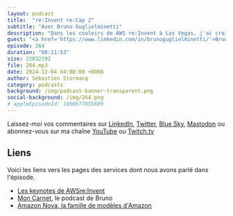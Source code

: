 ```yaml
---
layout: podcast
title:  "re:Invent re:Cap 2"
subtitle: "Avec Bruno Guglielminetti"
description: "Dans les couloirs de AWS re:Invent à Las Vegas, j'ai croisé Bruno Guglielminetti, homme de radio et producteur du podcast Mon Carnet. Bruno est un fin observateur du monde de la technologie depuis plusieurs années et il partage avec nous sa réaction à chaud après la keynote de Matt Garman du mardi 3 décembre 2024"
guest: "<a href='https://www.linkedin.com/in/brunoguglielminetti/'>Bruno Guglielminetti</a>, producteur moncarnet.com"
episode: 264
duration: "00:11:53" 
size: 22832192
file: 264.mp3
date: 2024-12-04 04:00:00 +0000
author: Sébastien Stormacq
category: podcasts
background: /img/podcast-banner-transparent.png
social-background: /img/264.png
# appleEpisodeId: 1000677855609
---
```


Laissez-moi vos commentaires sur [LinkedIn](https://www.linkedin.com/in/sebastienstormacq/), [Twitter](https://twitter.com/sebsto), [Blue Sky](https://bsky.app/profile/sebsto.bsky.social), [Mastodon](https://awscommunity.social/@sebsto) ou abonnez-vous sur ma chaîne [YouTube](https://www.youtube.com/sebsto) ou [Twitch.tv](https://www.twitch.tv/sebAWS)

## Liens

Voici les liens vers les pages des services dont nous avons parlé dans l'épisode.

- [Les keynotes de AWSre:Invent](https://www.youtube.com/playlist?list=PL2yQDdvlhXf_aPLMfxECsw-UIbEg6uy42)
- [Mon Carnet](https://moncarnet.blog/), le podcast de Bruno
- [Amazon Nova, la famille de modèles d'Amazon](https://aws.amazon.com/blogs/aws/introducing-amazon-nova-frontier-intelligence-and-industry-leading-price-performance/)